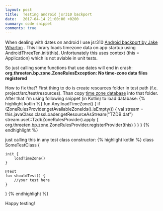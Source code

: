 ```yaml
---
layout: post
title:  Testing android jsr310 backport
date:   2017-04-14 21:00:00 +0200
summary: code snippet
comments: true
---
```

When dealing with dates on android I use jsr310 [Android backport by Jake Wharton](https://github.com/JakeWharton/ThreeTenABP) . 
This library loads timezone data on app startup using AndroidThreeTen.init(this).
Unfortunately this uses context (this = Application) which is not aviable in unit tests. 

So just calling some functions that use dates will end in crash:
**org.threeten.bp.zone.ZoneRulesException: No time-zone data files registered**

How to fix that?
First thing to do is create resources folder in test path (f.e. project/src/test/resources).
Than copy [time zone database](https://github.com/JakeWharton/ThreeTenABP/raw/master/threetenabp/src/main/assets/org/threeten/bp/TZDB.dat)
 into that folder. After that I'm using following snippet (in Kotlin) to load database:
{% highlight kotlin %}
fun Any.loadTimeZone() {
    if (ZoneRulesProvider.getAvailableZoneIds().isEmpty()) {
        val stream = this.javaClass.classLoader.getResourceAsStream("TZDB.dat")
        stream.use(::TzdbZoneRulesProvider).apply {
            org.threeten.bp.zone.ZoneRulesProvider.registerProvider(this)
        }
    }
}
{% endhighlight %}

just calling this in any test class constructor: 
{% highlight kotlin %}
class SomeTestClass {

    init {
        loadTimeZone()
    }

    @Test
    fun shouldTest() {
        //your test here
    }
}
{% endhighlight %}

Happy testing!